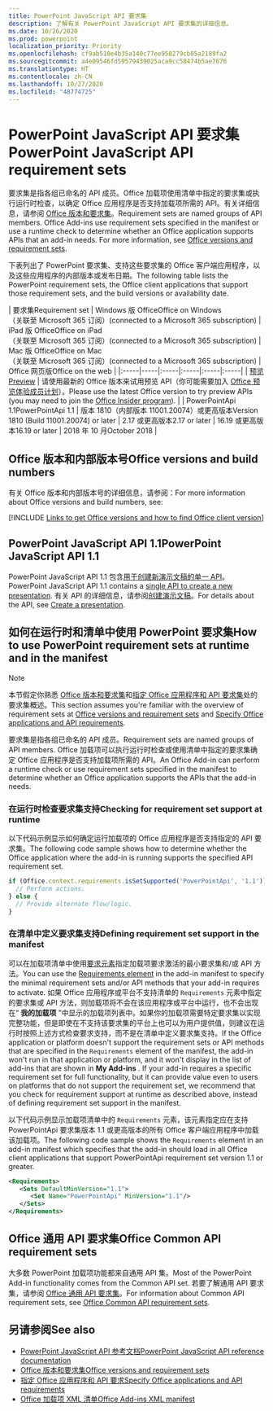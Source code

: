 ```yaml
---
title: PowerPoint JavaScript API 要求集
description: 了解有关 PowerPoint JavaScript API 要求集的详细信息。
ms.date: 10/26/2020
ms.prod: powerpoint
localization_priority: Priority
ms.openlocfilehash: cf9ab510e4b35a140c77ee958279cb85a2189fa2
ms.sourcegitcommit: a4e09546fd59579439025aca9cc58474b5ae7676
ms.translationtype: HT
ms.contentlocale: zh-CN
ms.lasthandoff: 10/27/2020
ms.locfileid: "48774725"
---
```

# <a name="powerpoint-javascript-api-requirement-sets"></a><span data-ttu-id="2bf91-103">PowerPoint JavaScript API 要求集</span><span class="sxs-lookup"><span data-stu-id="2bf91-103">PowerPoint JavaScript API requirement sets</span></span>

<span data-ttu-id="2bf91-p101">要求集是指各组已命名的 API 成员。Office 加载项使用清单中指定的要求集或执行运行时检查，以确定 Office 应用程序是否支持加载项所需的 API。有关详细信息，请参阅 [Office 版本和要求集](../../develop/office-versions-and-requirement-sets.md)。</span><span class="sxs-lookup"><span data-stu-id="2bf91-p101">Requirement sets are named groups of API members. Office Add-ins use requirement sets specified in the manifest or use a runtime check to determine whether an Office application supports APIs that an add-in needs. For more information, see [Office versions and requirement sets](../../develop/office-versions-and-requirement-sets.md).</span></span>

<span data-ttu-id="2bf91-107">下表列出了 PowerPoint 要求集、支持这些要求集的 Office 客户端应用程序，以及这些应用程序的内部版本或发布日期。</span><span class="sxs-lookup"><span data-stu-id="2bf91-107">The following table lists the PowerPoint requirement sets, the Office client applications that support those requirement sets, and the build versions or availability date.</span></span>

|  <span data-ttu-id="2bf91-108">要求集</span><span class="sxs-lookup"><span data-stu-id="2bf91-108">Requirement set</span></span>  |  <span data-ttu-id="2bf91-109">Windows 版 Office</span><span class="sxs-lookup"><span data-stu-id="2bf91-109">Office on Windows</span></span><br><span data-ttu-id="2bf91-110">（关联至 Microsoft 365 订阅）</span><span class="sxs-lookup"><span data-stu-id="2bf91-110">(connected to a Microsoft 365 subscription)</span></span>  |  <span data-ttu-id="2bf91-111">iPad 版 Office</span><span class="sxs-lookup"><span data-stu-id="2bf91-111">Office on iPad</span></span><br><span data-ttu-id="2bf91-112">（关联至 Microsoft 365 订阅）</span><span class="sxs-lookup"><span data-stu-id="2bf91-112">(connected to a Microsoft 365 subscription)</span></span>  |  <span data-ttu-id="2bf91-113">Mac 版 Office</span><span class="sxs-lookup"><span data-stu-id="2bf91-113">Office on Mac</span></span><br><span data-ttu-id="2bf91-114">（关联至 Microsoft 365 订阅）</span><span class="sxs-lookup"><span data-stu-id="2bf91-114">(connected to a Microsoft 365 subscription)</span></span>  | <span data-ttu-id="2bf91-115">Office 网页版</span><span class="sxs-lookup"><span data-stu-id="2bf91-115">Office on the web</span></span> |
|:-----|-----|:-----|:-----|:-----|:-----|
| [<span data-ttu-id="2bf91-116">预览</span><span class="sxs-lookup"><span data-stu-id="2bf91-116">Preview</span></span>](powerpoint-preview-apis.md)  | <span data-ttu-id="2bf91-117">请使用最新的 Office 版本来试用预览 API（你可能需要加入 [Office 预览体验成员计划](https://insider.office.com)）。</span><span class="sxs-lookup"><span data-stu-id="2bf91-117">Please use the latest Office version to try preview APIs (you may need to join the [Office Insider program](https://insider.office.com)).</span></span> |
| <span data-ttu-id="2bf91-118">PowerPointApi 1.1</span><span class="sxs-lookup"><span data-stu-id="2bf91-118">PowerPointApi 1.1</span></span> | <span data-ttu-id="2bf91-119">版本 1810（内部版本 11001.20074）或更高版本</span><span class="sxs-lookup"><span data-stu-id="2bf91-119">Version 1810 (Build 11001.20074) or later</span></span> | <span data-ttu-id="2bf91-120">2.17 或更高版本</span><span class="sxs-lookup"><span data-stu-id="2bf91-120">2.17 or later</span></span> | <span data-ttu-id="2bf91-121">16.19 或更高版本</span><span class="sxs-lookup"><span data-stu-id="2bf91-121">16.19 or later</span></span> | <span data-ttu-id="2bf91-122">2018 年 10 月</span><span class="sxs-lookup"><span data-stu-id="2bf91-122">October 2018</span></span> |

## <a name="office-versions-and-build-numbers"></a><span data-ttu-id="2bf91-123">Office 版本和内部版本号</span><span class="sxs-lookup"><span data-stu-id="2bf91-123">Office versions and build numbers</span></span>

<span data-ttu-id="2bf91-124">有关 Office 版本和内部版本号的详细信息，请参阅：</span><span class="sxs-lookup"><span data-stu-id="2bf91-124">For more information about Office versions and build numbers, see:</span></span>

[!INCLUDE [Links to get Office versions and how to find Office client version](../../includes/links-get-office-versions-builds.md)]

## <a name="powerpoint-javascript-api-11"></a><span data-ttu-id="2bf91-125">PowerPoint JavaScript API 1.1</span><span class="sxs-lookup"><span data-stu-id="2bf91-125">PowerPoint JavaScript API 1.1</span></span>

<span data-ttu-id="2bf91-126">PowerPoint JavaScript API 1.1 包含[用于创建新演示文稿的单一 API](/javascript/api/powerpoint#powerpoint-createpresentation-base64file-)。</span><span class="sxs-lookup"><span data-stu-id="2bf91-126">PowerPoint JavaScript API 1.1 contains a [single API to create a new presentation](/javascript/api/powerpoint#powerpoint-createpresentation-base64file-).</span></span> <span data-ttu-id="2bf91-127">有关 API 的详细信息，请参阅[创建演示文稿](../../powerpoint/powerpoint-add-ins.md#create-a-presentation)。</span><span class="sxs-lookup"><span data-stu-id="2bf91-127">For details about the API, see [Create a presentation](../../powerpoint/powerpoint-add-ins.md#create-a-presentation).</span></span>

## <a name="how-to-use-powerpoint-requirement-sets-at-runtime-and-in-the-manifest"></a><span data-ttu-id="2bf91-128">如何在运行时和清单中使用 PowerPoint 要求集</span><span class="sxs-lookup"><span data-stu-id="2bf91-128">How to use PowerPoint requirement sets at runtime and in the manifest</span></span>

> [!NOTE]
> <span data-ttu-id="2bf91-129">本节假定你熟悉 [Office 版本和要求集](../../develop/office-versions-and-requirement-sets.md)和[指定 Office 应用程序和 API 要求集](../../develop/specify-office-hosts-and-api-requirements.md)处的要求集概述。</span><span class="sxs-lookup"><span data-stu-id="2bf91-129">This section assumes you're familiar with the overview of requirement sets at [Office versions and requirement sets](../../develop/office-versions-and-requirement-sets.md) and [Specify Office applications and API requirements](../../develop/specify-office-hosts-and-api-requirements.md).</span></span>

<span data-ttu-id="2bf91-130">要求集是指各组已命名的 API 成员。</span><span class="sxs-lookup"><span data-stu-id="2bf91-130">Requirement sets are named groups of API members.</span></span> <span data-ttu-id="2bf91-131">Office 加载项可以执行运行时检查或使用清单中指定的要求集确定 Office 应用程序是否支持加载项所需的 API。</span><span class="sxs-lookup"><span data-stu-id="2bf91-131">An Office Add-in can perform a runtime check or use requirement sets specified in the manifest to determine whether an Office application supports the APIs that the add-in needs.</span></span>

### <a name="checking-for-requirement-set-support-at-runtime"></a><span data-ttu-id="2bf91-132">在运行时检查要求集支持</span><span class="sxs-lookup"><span data-stu-id="2bf91-132">Checking for requirement set support at runtime</span></span>

<span data-ttu-id="2bf91-133">以下代码示例显示如何确定运行加载项的 Office 应用程序是否支持指定的 API 要求集。</span><span class="sxs-lookup"><span data-stu-id="2bf91-133">The following code sample shows how to determine whether the Office application where the add-in is running supports the specified API requirement set.</span></span>

```js
if (Office.context.requirements.isSetSupported('PowerPointApi', '1.1')) {
  // Perform actions.
} else {
  // Provide alternate flow/logic.
}
```

### <a name="defining-requirement-set-support-in-the-manifest"></a><span data-ttu-id="2bf91-134">在清单中定义要求集支持</span><span class="sxs-lookup"><span data-stu-id="2bf91-134">Defining requirement set support in the manifest</span></span>

<span data-ttu-id="2bf91-135">可以在加载项清单中使用[要求元素](../manifest/requirements.md)指定加载项要求激活的最小要求集和/或 API 方法。</span><span class="sxs-lookup"><span data-stu-id="2bf91-135">You can use the [Requirements element](../manifest/requirements.md) in the add-in manifest to specify the minimal requirement sets and/or API methods that your add-in requires to activate.</span></span> <span data-ttu-id="2bf91-136">如果 Office 应用程序或平台不支持清单的 `Requirements` 元素中指定的要求集或 API 方法，则加载项将不会在该应用程序或平台中运行，也不会出现在“ **我的加载项** ”中显示的加载项列表中。如果你的加载项需要特定要求集以实现完整功能，但是即使在不支持该要求集的平台上也可以为用户提供值，则建议在运行时按照上述方式检查要求支持，而不是在清单中定义要求集支持。</span><span class="sxs-lookup"><span data-stu-id="2bf91-136">If the Office application or platform doesn't support the requirement sets or API methods that are specified in the `Requirements` element of the manifest, the add-in won't run in that application or platform, and it won't display in the list of add-ins that are shown in **My Add-ins** . If your add-in requires a specific requirement set for full functionality, but it can provide value even to users on platforms that do not support the requirement set, we recommend that you check for requirement support at runtime as described above, instead of defining requirement set support in the manifest.</span></span>

<span data-ttu-id="2bf91-137">以下代码示例显示加载项清单中的 `Requirements` 元素，该元素指定应在支持 PowerPointApi 要求集版本 1.1 或更高版本的所有 Office 客户端应用程序中加载该加载项。</span><span class="sxs-lookup"><span data-stu-id="2bf91-137">The following code sample shows the `Requirements` element in an add-in manifest which specifies that the add-in should load in all Office client applications that support PowerPointApi requirement set version 1.1 or greater.</span></span>

```xml
<Requirements>
   <Sets DefaultMinVersion="1.1">
      <Set Name="PowerPointApi" MinVersion="1.1"/>
   </Sets>
</Requirements>
```

## <a name="office-common-api-requirement-sets"></a><span data-ttu-id="2bf91-138">Office 通用 API 要求集</span><span class="sxs-lookup"><span data-stu-id="2bf91-138">Office Common API requirement sets</span></span>

<span data-ttu-id="2bf91-139">大多数 PowerPoint 加载项功能都来自通用 API 集。</span><span class="sxs-lookup"><span data-stu-id="2bf91-139">Most of the PowerPoint Add-in functionality comes from the Common API set.</span></span> <span data-ttu-id="2bf91-140">若要了解通用 API 要求集，请参阅 [Office 通用 API 要求集](office-add-in-requirement-sets.md)。</span><span class="sxs-lookup"><span data-stu-id="2bf91-140">For information about Common API requirement sets, see [Office Common API requirement sets](office-add-in-requirement-sets.md).</span></span>

## <a name="see-also"></a><span data-ttu-id="2bf91-141">另请参阅</span><span class="sxs-lookup"><span data-stu-id="2bf91-141">See also</span></span>

- [<span data-ttu-id="2bf91-142">PowerPoint JavaScript API 参考文档</span><span class="sxs-lookup"><span data-stu-id="2bf91-142">PowerPoint JavaScript API reference documentation</span></span>](/javascript/api/powerpoint)
- [<span data-ttu-id="2bf91-143">Office 版本和要求集</span><span class="sxs-lookup"><span data-stu-id="2bf91-143">Office versions and requirement sets</span></span>](../../develop/office-versions-and-requirement-sets.md)
- [<span data-ttu-id="2bf91-144">指定 Office 应用程序和 API 要求</span><span class="sxs-lookup"><span data-stu-id="2bf91-144">Specify Office applications and API requirements</span></span>](../../develop/specify-office-hosts-and-api-requirements.md)
- [<span data-ttu-id="2bf91-145">Office 加载项 XML 清单</span><span class="sxs-lookup"><span data-stu-id="2bf91-145">Office Add-ins XML manifest</span></span>](../../develop/add-in-manifests.md)

